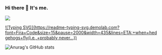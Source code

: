 ### Hi there 👋 It's me.

<a href="https://www.instagram.com/jh_ok00/" target="_blank"><img src="https://img.shields.io/badge/jh__ok00-FF69B4?style=for-the-badge&logo=Instagram&logoColor=FFFFFF"/></a>

[![Typing SVG](https://readme-typing-svg.demolab.com?font=Fira+Code&size=15&pause=2000&width=435&lines=ETA:+when+hedgehogs+fly(i.e.,+probably never...))](https://git.io/typing-svg)

![Anurag's GitHub stats](https://github-readme-stats.vercel.app/api?username=unKILLableBRIAR&show_icons=true&theme=radical)

<!--
**unKILLableBRIAR/unKILLableBRIAR** is a ✨ _special_ ✨ repository because its `README.md` (this file) appears on your GitHub profile.



Here are some ideas to get you started:

- 🔭 I’m currently working on ...
- 🌱 I’m currently learning ...
- 👯 I’m looking to collaborate on ...
- 🤔 I’m looking for help with ...
- 💬 Ask me about ...
- 📫 How to reach me: ...
- 😄 Pronouns: ...
- ⚡ Fun fact: ...
-->
